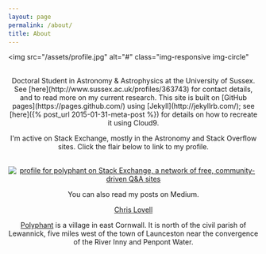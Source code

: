 ```yaml
---
layout: page
permalink: /about/
title: About
---
```

<img src="/assets/profile.jpg" alt="#" class="img-responsive img-circle"
<br>
<br>
<center>
Doctoral Student in Astronomy & Astrophysics at the University of Sussex. See [here](http://www.sussex.ac.uk/profiles/363743) for contact details, and to read more on my current research. This site is built on [GitHub pages](https://pages.github.com/) using [Jekyll](http://jekyllrb.com/); see [here]({% post_url 2015-01-31-meta-post %}) for details on how to recreate it using Cloud9.
<br> 

I'm active on Stack Exchange, mostly in the Astronomy and Stack Overflow sites. Click the flair below to link to my profile.
<br><br>

<a href="http://stackexchange.com/users/1902550/polyphant" target="_blank">
<img src="http://stackexchange.com/users/flair/1902550.png" width="208" height="58" alt="profile for polyphant on Stack Exchange, a network of free, community-driven Q&amp;A sites" title="profile for polyphant on Stack Exchange, a network of free, community-driven Q&amp;A sites" />
</a>

You can also read my posts on Medium.

<script async src="https://static.medium.com/embed.js"></script><a class="m-profile" href="https://medium.com/@polyphant">Chris Lovell</a>


[Polyphant](http://en.wikipedia.org/wiki/Polyphant) is a village in east Cornwall. It is north of the civil parish of Lewannick, five miles west of the town of Launceston near the convergence of the River Inny and Penpont Water.

</center>